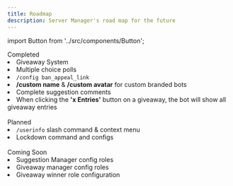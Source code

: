 ```yaml
---
title: Roadmap
description: Server Manager's road map for the future
---
```

import Button from '../src/components/Button';

<div className="roadmap-completed">
  <div className="title">
  Completed
  </div>
  <li>Giveaway System</li>
  <li>Multiple choice polls</li>
  <li><code>/config ban_appeal_link</code></li>
  <li><strong>/custom name</strong> & <strong>/custom avatar</strong> for custom branded bots</li>
  <li>Complete suggestion comments</li>
  <li>When clicking the <strong>'x Entries'</strong> button on a giveaway, the bot will show all giveaway entries</li>
</div>
<br/>
<div className="roadmap-planned">
  <div className="title">
  Planned
  </div>
  <li><code>/userinfo</code> slash command & context menu</li>
  <li>Lockdown command and configs</li>
</div>
<br/>
<div className="roadmap-coming-soon">
  <div className="title">
  Coming Soon
  </div>
  <li>Suggestion Manager config roles</li>
  <li>Giveaway manager config roles</li>
  <li>Giveaway winner role configuration</li>
</div>

